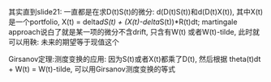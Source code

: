 其实直到slide21: 一直都是在求D(t)S(t)的微分: d(D(t)S(t))和d(D(t)X(t)), 
其中X(t)是一个portfolio, X(t) = delta*dS(t) + (X(t)-delta*S(t))*R(t)dt;
martingale approach说白了就是某一项的微分不含drift, 只含有W(t)
或者W(t)-tilde, 此时就可以用鞅: 未来的期望等于现值这个

Girsanov定理:测度变换的应用: 因为S(t)或者X(t)都乘了D(t), 然后根据
theta(t)dt + W(t) = W(t)-tilde, 可以用Girsanov测度变换的等式
